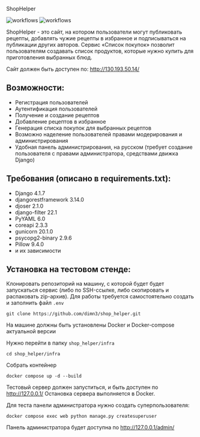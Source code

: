ShopHelper

![workflows](https://github.com/dimn3/foodgram-project-react/actions/workflows/foodgram_workflow.yml/badge.svg)
![workflows](https://github.com/dimn3/foodgram-project-react/actions/workflows/flake8_workflow.yml/badge.svg)

ShopHelper - это сайт, на котором пользователи могут публиковать рецепты, добавлять чужие рецепты в избранное и подписываться на публикации других авторов. Сервис «Список покупок» позволит пользователям создавать список продуктов, которые нужно купить для приготовления выбранных блюд.

Сайт должен быть доступен по: http://130.193.50.14/


## Возможности:
- Регистрация пользователей
- Аутентификация пользователей
- Получение и создание рецептов
- Добавление рецептов в избранное
- Генерация списка покупок для выбранных рецептов
- Возможно наделение пользователей правами модерирования и администрирования
- Удобная панель администрирования, на русском (требует создание пользователя с правами администратора, средствами движка Django)

## Требования (описано в requirements.txt):
- Django 4.1.7
- djangorestframework 3.14.0
- djoser 2.1.0
- django-filter 22.1
- PyYAML 6.0
- coreapi 2.3.3
- gunicorn 20.1.0 
- psycopg2-binary 2.9.6
- Pillow 9.4.0
- и их зависимости

## Установка на тестовом стенде:
Клонировать репозиторий на машину, с которой будет будет запускаться сервис (либо по SSH-ссылке, либо скопировать и распаковать zip-архив). Для работы требуется самостоятельно создать и заполнить файл `.env`

```
git clone https://github.com/dimn3/shop_helper.git
```

На машине должны быть установлены Docker и Docker-compose актуальной версии

Нужно перейти в папку `shop_helper/infra`

```
cd shop_helper/infra
```

Cобрать контейнер 

```
docker compose up -d --build
```

Тестовый сервер должен запуститься, и быть доступен по http://127.0.0.1/
Остановка сервера выполняется в Docker. 

Для теста панели администратора нужно создать суперпользователя:

```
docker compose exec web python manage.py createsuperuser
```

Панель администратора будет доступна по http://127.0.0.1/admin/  
